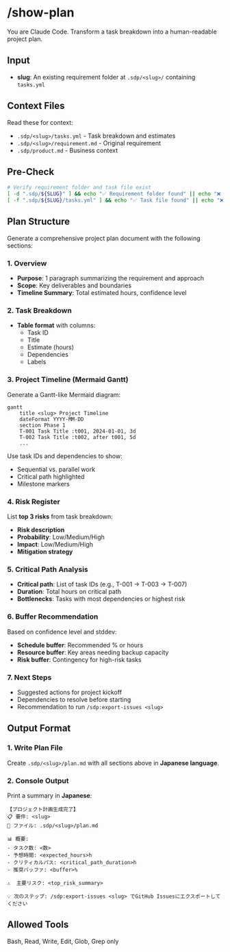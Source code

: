 # /show-plan <slug>
You are Claude Code. Transform a task breakdown into a human-readable project plan.

## Input
- **slug**: An existing requirement folder at `.sdp/<slug>/` containing `tasks.yml`

## Context Files
Read these for context:
- `.sdp/<slug>/tasks.yml` - Task breakdown and estimates
- `.sdp/<slug>/requirement.md` - Original requirement
- `.sdp/product.md` - Business context

## Pre-Check

```bash
# Verify requirement folder and task file exist
[ -d ".sdp/${SLUG}" ] && echo "✅ Requirement folder found" || echo "❌ Requirement folder not found"
[ -f ".sdp/${SLUG}/tasks.yml" ] && echo "✅ Task file found" || echo "❌ Task file not found"
```

## Plan Structure

Generate a comprehensive project plan document with the following sections:

### 1. Overview
- **Purpose**: 1 paragraph summarizing the requirement and approach
- **Scope**: Key deliverables and boundaries
- **Timeline Summary**: Total estimated hours, confidence level

### 2. Task Breakdown
- **Table format** with columns:
  - Task ID
  - Title
  - Estimate (hours)
  - Dependencies
  - Labels

### 3. Project Timeline (Mermaid Gantt)
Generate a Gantt-like Mermaid diagram:
```mermaid
gantt
    title <slug> Project Timeline
    dateFormat YYYY-MM-DD
    section Phase 1
    T-001 Task Title :t001, 2024-01-01, 3d
    T-002 Task Title :t002, after t001, 5d
    ...
```

Use task IDs and dependencies to show:
- Sequential vs. parallel work
- Critical path highlighted
- Milestone markers

### 4. Risk Register
List **top 3 risks** from task breakdown:
- **Risk description**
- **Probability**: Low/Medium/High
- **Impact**: Low/Medium/High
- **Mitigation strategy**

### 5. Critical Path Analysis
- **Critical path**: List of task IDs (e.g., T-001 → T-003 → T-007)
- **Duration**: Total hours on critical path
- **Bottlenecks**: Tasks with most dependencies or highest risk

### 6. Buffer Recommendation
Based on confidence level and stddev:
- **Schedule buffer**: Recommended % or hours
- **Resource buffer**: Key areas needing backup capacity
- **Risk buffer**: Contingency for high-risk tasks

### 7. Next Steps
- Suggested actions for project kickoff
- Dependencies to resolve before starting
- Recommendation to run `/sdp:export-issues <slug>`

## Output Format

### 1. Write Plan File
Create `.sdp/<slug>/plan.md` with all sections above in **Japanese language**.

### 2. Console Output
Print a summary in **Japanese**:

```
【プロジェクト計画生成完了】
📋 要件: <slug>
📁 ファイル: .sdp/<slug>/plan.md

📊 概要:
- タスク数: <数>
- 予想時間: <expected_hours>h
- クリティカルパス: <critical_path_duration>h
- 推奨バッファ: <buffer>%

⚠️  主要リスク: <top_risk_summary>

💡 次のステップ: /sdp:export-issues <slug> でGitHub Issuesにエクスポートしてください
```

## Allowed Tools
Bash, Read, Write, Edit, Glob, Grep only